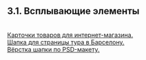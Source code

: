 <h2>3.1. Всплывающие элементы</h2>


<br><a href="https://github.com/netology-code/html-2-homeworks/blob/master/popup-elements/product-cards">Карточки товаров для интернет-магазина.</a>
<br><a href="https://github.com/netology-code/html-2-homeworks/blob/master/popup-elements/tour-page-header">Шапка для страницы тура в Барселону.</a>
<br><a href="https://github.com/netology-code/html-2-homeworks/blob/master/popup-elements/psd-header-layout">Вёрстка шапки по PSD-макету.</a>
